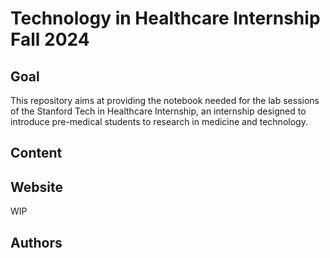 # Technology in Healthcare Internship Fall 2024 


## Goal
This repository aims at providing the notebook needed for the lab sessions of the Stanford Tech in Healthcare Internship, an internship designed to introduce pre-medical students to research in medicine and technology.

## Content

## Website
 WIP 
## Authors

